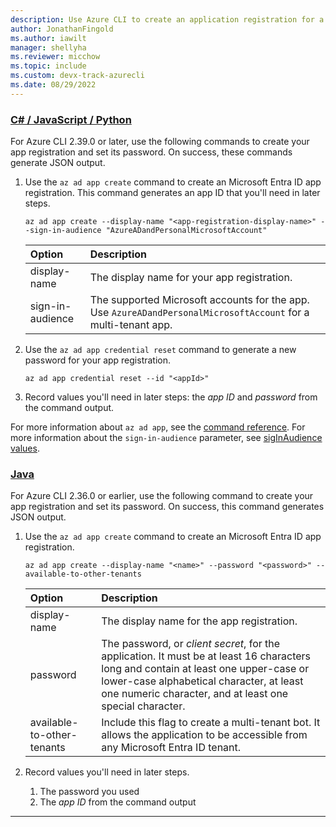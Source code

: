 ```yaml
---
description: Use Azure CLI to create an application registration for a multi tenant bot.
author: JonathanFingold
ms.author: iawilt
manager: shellyha
ms.reviewer: micchow
ms.topic: include
ms.custom: devx-track-azurecli
ms.date: 08/29/2022
---
```


### [C# / JavaScript / Python](#tab/csharp+javascript)

For Azure CLI 2.39.0 or later, use the following commands to create your app registration and set its password. On success, these commands generate JSON output.

1. Use the `az ad app create` command to create an Microsoft Entra ID app registration.
   This command generates an app ID that you'll need in later steps.

   ```azurecli
   az ad app create --display-name "<app-registration-display-name>" --sign-in-audience "AzureADandPersonalMicrosoftAccount"
    ```

   | Option           | Description                                                                               |
   |:-----------------|:------------------------------------------------------------------------------------------|
   | display-name     | The display name for your app registration.                                               |
   | sign-in-audience | The supported Microsoft accounts for the app. Use `AzureADandPersonalMicrosoftAccount` for a multi-tenant app. |

1. Use the `az ad app credential reset` command to generate a new password for your app registration.

   ```azurecli
   az ad app credential reset --id "<appId>"
   ```

1. Record values you'll need in later steps: the _app ID_ and _password_ from the command output.

For more information about `az ad app`, see the [command reference](/cli/azure/ad/app). For more information about the `sign-in-audience` parameter, see [sigInAudience values](/graph/api/resources/application#signinaudience-values).

### [Java](#tab/java+python)

For Azure CLI 2.36.0 or earlier, use the following command to create your app registration and set its password. On success, this command generates JSON output.

1. Use the `az ad app create` command to create an Microsoft Entra ID app registration.

   ```azurecli
   az ad app create --display-name "<name>" --password "<password>" --available-to-other-tenants
   ```

   | Option | Description |
   |:-|:-|
   | display-name | The display name for the app registration. |
   | password | The password, or _client secret_, for the application. It must be at least 16 characters long and contain at least one upper-case or lower-case alphabetical character, at least one numeric character, and at least one special character. |
   | available-to-other-tenants | Include this flag to create a multi-tenant bot. It allows the application to be accessible from any Microsoft Entra ID tenant. |

1. Record values you'll need in later steps.
   1. The password you used
   1. The _app ID_ from the command output

---
